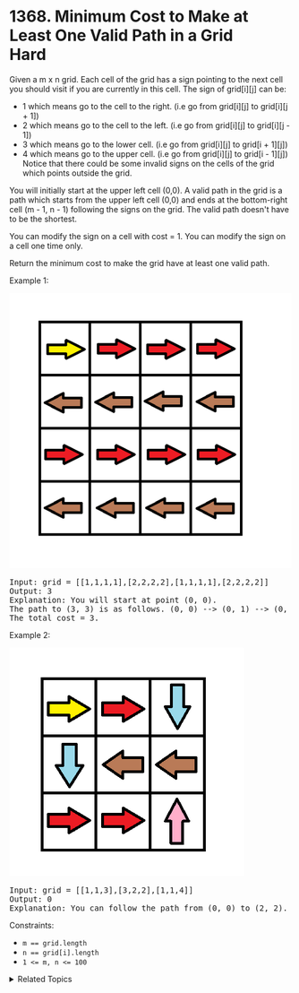 # 1368. Minimum Cost to Make at Least One Valid Path in a Grid<br> Hard

Given a m x n grid. Each cell of the grid has a sign pointing to the next cell you should visit if you are currently in this cell. The sign of grid[i][j] can be:
- 1 which means go to the cell to the right. (i.e go from grid[i][j] to grid[i][j + 1])
- 2 which means go to the cell to the left. (i.e go from grid[i][j] to grid[i][j - 1])
- 3 which means go to the lower cell. (i.e go from grid[i][j] to grid[i + 1][j])
- 4 which means go to the upper cell. (i.e go from grid[i][j] to grid[i - 1][j])
Notice that there could be some invalid signs on the cells of the grid which points outside the grid.

You will initially start at the upper left cell (0,0). A valid path in the grid is a path which starts from the upper left cell (0,0) and ends at the bottom-right cell (m - 1, n - 1) following the signs on the grid. The valid path doesn't have to be the shortest.

You can modify the sign on a cell with cost = 1. You can modify the sign on a cell one time only.

Return the minimum cost to make the grid have at least one valid path.

Example 1:

![](assets/grid1.png)

<pre>
Input: grid = [[1,1,1,1],[2,2,2,2],[1,1,1,1],[2,2,2,2]]
Output: 3
Explanation: You will start at point (0, 0).
The path to (3, 3) is as follows. (0, 0) --> (0, 1) --> (0, 2) --> (0, 3) change the arrow to down with cost = 1 --> (1, 3) --> (1, 2) --> (1, 1) --> (1, 0) change the arrow to down with cost = 1 --> (2, 0) --> (2, 1) --> (2, 2) --> (2, 3) change the arrow to down with cost = 1 --> (3, 3)
The total cost = 3.
</pre>

Example 2:

![](assets/grid2.png)

<pre>
Input: grid = [[1,1,3],[3,2,2],[1,1,4]]
Output: 0
Explanation: You can follow the path from (0, 0) to (2, 2).
</pre>

Constraints:

- `m == grid.length`
- `n == grid[i].length`
- `1 <= m, n <= 100`

<details>

<summary> Related Topics </summary>

-   `Dijkstra`
-   `Graph`

</details>